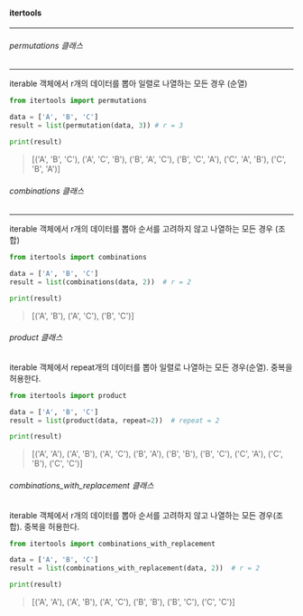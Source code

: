 #### itertools
---
###### permutations 클래스
---
iterable 객체에서 r개의 데이터를 뽑아 일렬로 나열하는 모든 경우 (순열)
```python
from itertools import permutations

data = ['A', 'B', 'C']
result = list(permutation(data, 3)) # r = 3

print(result)
```
> [('A', 'B', 'C'), ('A', 'C', 'B'), ('B', 'A', 'C'), ('B', 'C', 'A'), ('C', 'A', 'B'), ('C', 'B', 'A')]

###### combinations 클래스
---
iterable 객체에서 r개의 데이터를 뽑아 순서를 고려하지 않고 나열하는 모든 경우 (조합)
```python
from itertools import combinations

data = ['A', 'B', 'C']
result = list(combinations(data, 2))  # r = 2

print(result)
```
> [('A', 'B'), ('A', 'C'), ('B', 'C')]

###### product 클래스
iterable 객체에서 repeat개의 데이터를 뽑아 일렬로 나열하는 모든 경우(순열). 중복을 허용한다.
```python
from itertools import product

data = ['A', 'B', 'C']
result = list(product(data, repeat=2))  # repeat = 2

print(result)
```
> [('A', 'A'), ('A', 'B'), ('A', 'C'), ('B', 'A'), ('B', 'B'), ('B', 'C'), ('C', 'A'), ('C', 'B'), ('C', 'C')]

###### combinations_with_replacement 클래스
iterable 객체에서 r개의 데이터를 뽑아 순서를 고려하지 않고 나열하는 모든 경우(조합). 중복을 허용한다.
```python
from itertools import combinations_with_replacement

data = ['A', 'B', 'C']
result = list(combinations_with_replacement(data, 2))  # r = 2

print(result)
```
> [('A', 'A'), ('A', 'B'), ('A', 'C'), ('B', 'B'), ('B', 'C'), ('C', 'C')]
